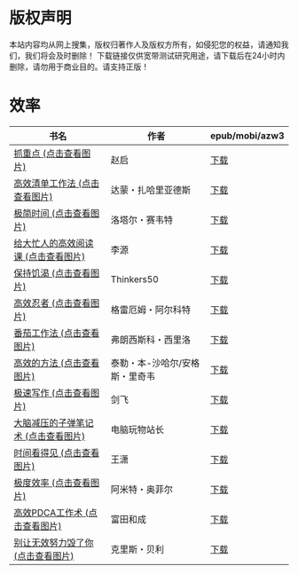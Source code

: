 # 版权声明

本站内容均从网上搜集，版权归著作人及版权方所有，如侵犯您的权益，请通知我们，我们将会及时删除！ 下载链接仅供宽带测试研究用途，请下载后在24小时内删除，请勿用于商业目的。请支持正版！

# 效率

| 书名 | 作者 | epub/mobi/azw3 |
| --- | --- | --- |
| [抓重点 (点击查看图片)](https://www.dushupai.com/attachment/2024/06/10/5fb44d66d0a1200a.jpg) | 赵启 | [下载](https://url89.ctfile.com/f/31084289-1357004644-1ddabe?p=8866) |
| [高效清单工作法 (点击查看图片)](https://www.dushupai.com/attachment/2024/06/10/de6e919db8fd0141.jpg) | 达蒙・扎哈里亚德斯 | [下载](https://url89.ctfile.com/f/31084289-1357000315-5aa7f0?p=8866) |
| [极简时间 (点击查看图片)](https://www.dushupai.com/attachment/2024/06/10/7e6a000d4360c096.jpg) | 洛塔尔・赛韦特 | [下载](https://url89.ctfile.com/f/31084289-1357000291-c277a4?p=8866) |
| [给大忙人的高效阅读课 (点击查看图片)](https://www.dushupai.com/attachment/2024/06/10/05f504545a9634cf.jpg) | 李源 | [下载](https://url89.ctfile.com/f/31084289-1356995281-68ab8d?p=8866) |
| [保持饥渴 (点击查看图片)](https://www.dushupai.com/attachment/2024/06/08/5e7d7518a5e95f88.jpg) | Thinkers50 | [下载](https://url89.ctfile.com/f/31084289-1357045627-a6ae7b?p=8866) |
| [高效忍者 (点击查看图片)](https://www.dushupai.com/attachment/2024/06/07/f769135bef391419.jpg) | 格雷厄姆・阿尔科特 | [下载](https://url89.ctfile.com/f/31084289-1357043974-64e295?p=8866) |
| [番茄工作法 (点击查看图片)](https://www.dushupai.com/attachment/2024/06/07/1c8712040b23afdb.jpg) | 弗朗西斯科・西里洛 | [下载](https://url89.ctfile.com/f/31084289-1357042903-e98275?p=8866) |
| [高效的方法 (点击查看图片)](https://www.dushupai.com/attachment/2024/06/07/157c8eafc93a1271.jpg) | 泰勒・本-沙哈尔/安格斯・里奇韦 | [下载](https://url89.ctfile.com/f/31084289-1357035544-91782e?p=8866) |
| [极速写作 (点击查看图片)](https://www.dushupai.com/attachment/2024/06/07/33730b7770f40a56.jpg) | 剑飞 | [下载](https://url89.ctfile.com/f/31084289-1357034674-856435?p=8866) |
| [大脑减压的子弹笔记术 (点击查看图片)](https://www.dushupai.com/attachment/2024/06/07/1e0bb005afa53e0f.jpg) | 电脑玩物站长 | [下载](https://url89.ctfile.com/f/31084289-1357034512-0dc513?p=8866) |
| [时间看得见 (点击查看图片)](https://www.dushupai.com/attachment/2024/06/06/dd832567b9464589.jpg) | 王潇 | [下载](https://url89.ctfile.com/f/31084289-1357033381-62fcdf?p=8866) |
| [极度效率 (点击查看图片)](https://www.dushupai.com/attachment/2024/06/05/6d627be70eaad00a.jpg) | 阿米特・奥菲尔 | [下载](https://url89.ctfile.com/f/31084289-1357028083-8ae1ff?p=8866) |
| [高效PDCA工作术 (点击查看图片)](https://www.dushupai.com/attachment/2024/06/04/321b61bd50aecc01.jpg) | 富田和成 | [下载](https://url89.ctfile.com/f/31084289-1357021882-8ccafc?p=8866) |
| [别让无效努力毁了你 (点击查看图片)](https://www.dushupai.com/attachment/2024/06/02/e1a18f79789aa09d.jpg) | 克里斯・贝利 | [下载](https://url89.ctfile.com/f/31084289-1357014442-332e82?p=8866) |
